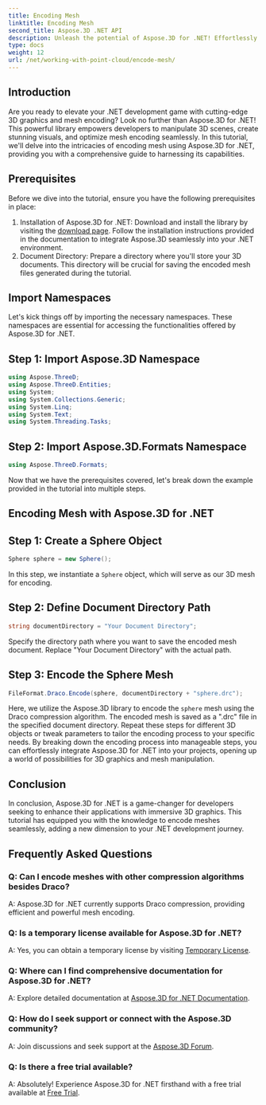 ```yaml
---
title: Encoding Mesh
linktitle: Encoding Mesh
second_title: Aspose.3D .NET API
description: Unleash the potential of Aspose.3D for .NET! Effortlessly encode 3D meshes with Draco compression. Elevate your .NET development with stunning visuals.
type: docs
weight: 12
url: /net/working-with-point-cloud/encode-mesh/
---
```

## Introduction
Are you ready to elevate your .NET development game with cutting-edge 3D graphics and mesh encoding? Look no further than Aspose.3D for .NET! This powerful library empowers developers to manipulate 3D scenes, create stunning visuals, and optimize mesh encoding seamlessly. In this tutorial, we'll delve into the intricacies of encoding mesh using Aspose.3D for .NET, providing you with a comprehensive guide to harnessing its capabilities.
## Prerequisites
Before we dive into the tutorial, ensure you have the following prerequisites in place:
1. Installation of Aspose.3D for .NET: Download and install the library by visiting the [download page](https://releases.aspose.com/3d/net/). Follow the installation instructions provided in the documentation to integrate Aspose.3D seamlessly into your .NET environment.
2. Document Directory: Prepare a directory where you'll store your 3D documents. This directory will be crucial for saving the encoded mesh files generated during the tutorial.
## Import Namespaces
Let's kick things off by importing the necessary namespaces. These namespaces are essential for accessing the functionalities offered by Aspose.3D for .NET.
## Step 1: Import Aspose.3D Namespace
```csharp
using Aspose.ThreeD;
using Aspose.ThreeD.Entities;
using System;
using System.Collections.Generic;
using System.Linq;
using System.Text;
using System.Threading.Tasks;
```
## Step 2: Import Aspose.3D.Formats Namespace
```csharp
using Aspose.ThreeD.Formats;
```
Now that we have the prerequisites covered, let's break down the example provided in the tutorial into multiple steps.
## Encoding Mesh with Aspose.3D for .NET
## Step 1: Create a Sphere Object
```csharp
Sphere sphere = new Sphere();
```
In this step, we instantiate a `Sphere` object, which will serve as our 3D mesh for encoding.
## Step 2: Define Document Directory Path
```csharp
string documentDirectory = "Your Document Directory";
```
Specify the directory path where you want to save the encoded mesh document. Replace "Your Document Directory" with the actual path.
## Step 3: Encode the Sphere Mesh
```csharp
FileFormat.Draco.Encode(sphere, documentDirectory + "sphere.drc");
```
Here, we utilize the Aspose.3D library to encode the `sphere` mesh using the Draco compression algorithm. The encoded mesh is saved as a ".drc" file in the specified document directory.
Repeat these steps for different 3D objects or tweak parameters to tailor the encoding process to your specific needs.
By breaking down the encoding process into manageable steps, you can effortlessly integrate Aspose.3D for .NET into your projects, opening up a world of possibilities for 3D graphics and mesh manipulation.
## Conclusion
In conclusion, Aspose.3D for .NET is a game-changer for developers seeking to enhance their applications with immersive 3D graphics. This tutorial has equipped you with the knowledge to encode meshes seamlessly, adding a new dimension to your .NET development journey.
## Frequently Asked Questions

### Q: Can I encode meshes with other compression algorithms besides Draco?
A: Aspose.3D for .NET currently supports Draco compression, providing efficient and powerful mesh encoding.
### Q: Is a temporary license available for Aspose.3D for .NET?
A: Yes, you can obtain a temporary license by visiting [Temporary License](https://purchase.aspose.com/temporary-license/).
### Q: Where can I find comprehensive documentation for Aspose.3D for .NET?
A: Explore detailed documentation at [Aspose.3D for .NET Documentation](https://reference.aspose.com/3d/net/).
### Q: How do I seek support or connect with the Aspose.3D community?
A: Join discussions and seek support at the [Aspose.3D Forum](https://forum.aspose.com/c/3d/18).
### Q: Is there a free trial available?
A: Absolutely! Experience Aspose.3D for .NET firsthand with a free trial available at [Free Trial](https://releases.aspose.com/).
